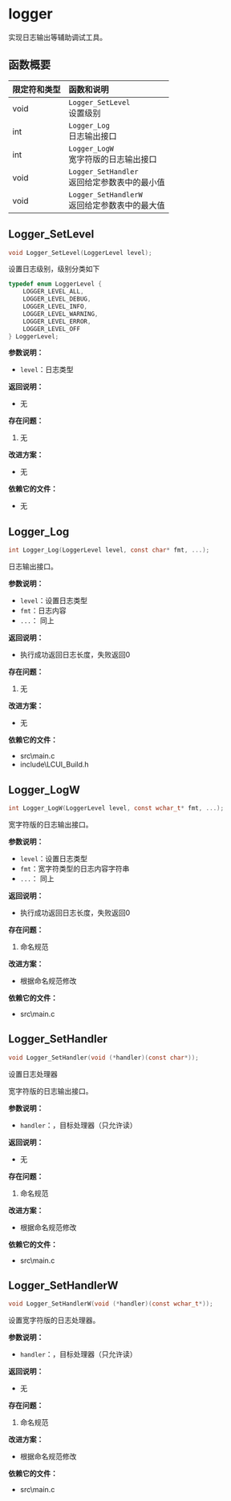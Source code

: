 # logger

实现日志输出等辅助调试工具。

## 函数概要

| 限定符和类型 | 函数和说明                                         |
| :----------- | :------------------------------------------------- |
| void         | `Logger_SetLevel` <br />设置级别                   |
| int          | `Logger_Log`<br />日志输出接口                     |
| int          | `Logger_LogW`<br />宽字符版的日志输出接口          |
| void         | `Logger_SetHandler`<br />返回给定参数表中的最小值  |
| void         | `Logger_SetHandlerW`<br />返回给定参数表中的最大值 |



## Logger_SetLevel

```c
void Logger_SetLevel(LoggerLevel level);

```

设置日志级别，级别分类如下

```c
typedef enum LoggerLevel {
	LOGGER_LEVEL_ALL,
	LOGGER_LEVEL_DEBUG,
	LOGGER_LEVEL_INFO,
	LOGGER_LEVEL_WARNING,
	LOGGER_LEVEL_ERROR,
	LOGGER_LEVEL_OFF
} LoggerLevel;
```



**参数说明：**

- `level`：日志类型

**返回说明：**

- 无

**存在问题：**

1. 无

**改进方案：**

- 无

**依赖它的文件：**

- 无


## Logger_Log

```c
int Logger_Log(LoggerLevel level, const char* fmt, ...);
```

日志输出接口。

**参数说明：**

- `level`：设置日志类型
- `fmt`：日志内容
- `...`： 同上

**返回说明：**

- 执行成功返回日志长度，失败返回0

**存在问题：**

1. 无

**改进方案：**

- 无

**依赖它的文件：**

- src\main.c
- include\LCUI_Build.h

## Logger_LogW

```c
int Logger_LogW(LoggerLevel level, const wchar_t* fmt, ...);
```

宽字符版的日志输出接口。

**参数说明：**

- `level`：设置日志类型
- `fmt`：宽字符类型的日志内容字符串
- `...`： 同上

**返回说明：**

- 执行成功返回日志长度，失败返回0

**存在问题：**

1. 命名规范

**改进方案：**

- 根据命名规范修改

**依赖它的文件：**

- src\main.c

## Logger_SetHandler

```c
void Logger_SetHandler(void (*handler)(const char*));
```

设置日志处理器

宽字符版的日志输出接口。

**参数说明：**

- `handler`：，目标处理器（只允许读）

**返回说明：**

- 无

**存在问题：**

1. 命名规范

**改进方案：**

- 根据命名规范修改

**依赖它的文件：**

- src\main.c

## Logger_SetHandlerW

```c
void Logger_SetHandlerW(void (*handler)(const wchar_t*));
```

设置宽字符版的日志处理器。

**参数说明：**

- `handler`：，目标处理器（只允许读）

**返回说明：**

- 无

**存在问题：**

1. 命名规范

**改进方案：**

- 根据命名规范修改

**依赖它的文件：**

- src\main.c